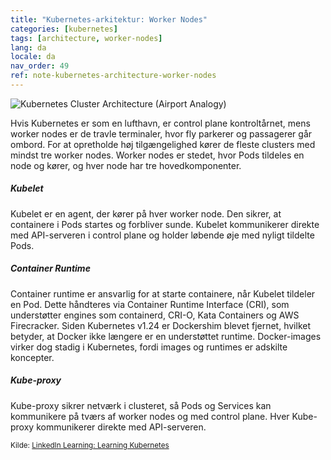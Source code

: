 ```yaml
---
title: "Kubernetes-arkitektur: Worker Nodes"
categories: [kubernetes]
tags: [architecture, worker-nodes]
lang: da
locale: da
nav_order: 49
ref: note-kubernetes-architecture-worker-nodes
---
```

![Kubernetes Cluster Architecture (Airport Analogy)](../../../assets/images/notes/kubernetes-architecture/control-plane-worker-nodes-airport.png)

Hvis Kubernetes er som en lufthavn, er control plane kontroltårnet, mens worker nodes er de travle terminaler, hvor fly parkerer og passagerer går ombord. For at opretholde høj tilgængelighed kører de fleste clusters med mindst tre worker nodes. Worker nodes er stedet, hvor Pods tildeles en node og kører, og hver node har tre hovedkomponenter.

##### Kubelet
Kubelet er en agent, der kører på hver worker node. Den sikrer, at containere i Pods startes og forbliver sunde. Kubelet kommunikerer direkte med API-serveren i control plane og holder løbende øje med nyligt tildelte Pods.

##### Container Runtime
Container runtime er ansvarlig for at starte containere, når Kubelet tildeler en Pod. Dette håndteres via Container Runtime Interface (CRI), som understøtter engines som containerd, CRI-O, Kata Containers og AWS Firecracker. Siden Kubernetes v1.24 er Dockershim blevet fjernet, hvilket betyder, at Docker ikke længere er en understøttet runtime. Docker-images virker dog stadig i Kubernetes, fordi images og runtimes er adskilte koncepter.

##### Kube-proxy
Kube-proxy sikrer netværk i clusteret, så Pods og Services kan kommunikere på tværs af worker nodes og med control plane. Hver Kube-proxy kommunikerer direkte med API-serveren.

<small>Kilde: [LinkedIn Learning: Learning Kubernetes](https://www.linkedin.com/learning/learning-kubernetes-16086900)</small>